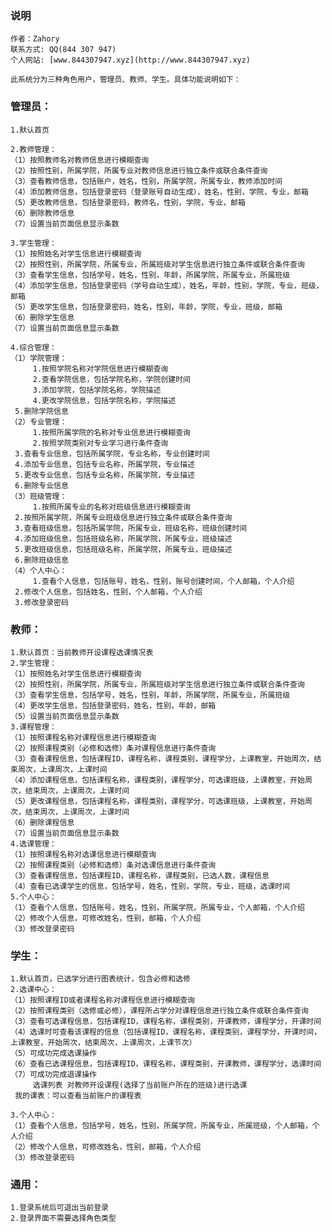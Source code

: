 ###    说明

    作者：Zahory
    联系方式: QQ(844 307 947)
    个人网站: [www.844307947.xyz](http://www.844307947.xyz)

    此系统分为三种角色用户，管理员、教师、学生。具体功能说明如下：


###    管理员：
	
    1.默认首页

    2.教师管理：
    （1）按照教师名对教师信息进行模糊查询
    （2）按照性别，所属学院，所属专业对教师信息进行独立条件或联合条件查询
    （3）查看教师信息，包括账户，姓名，性别，所属学院，所属专业，教师添加时间
    （4）添加教师信息，包括登录密码（登录账号自动生成），姓名，性别，学院，专业，邮箱
    （5）更改教师信息，包括登录密码，教师名，性别，学院，专业，邮箱
    （6）删除教师信息
    （7）设置当前页面信息显示条数

    3.学生管理：
    （1）按照姓名对学生信息进行模糊查询
    （2）按照性别，所属学院，所属专业，所属班级对学生信息进行独立条件或联合条件查询
    （3）查看学生信息，包括学号，姓名，性别，年龄，所属学院，所属专业，所属班级
    （4）添加学生信息，包括登录密码（学号自动生成），姓名，年龄，性别，学院，专业，班级，邮箱
    （5）更改学生信息，包括登录密码，姓名，性别，年龄，学院，专业，班级，邮箱
    （6）删除学生信息
    （7）设置当前页面信息显示条数	

    4.综合管理：
    （1）学院管理：
         1.按照学院名称对学院信息进行模糊查询	
         2.查看学院信息，包括学院名称，学院创建时间
         3.添加学院，包括学院名称，学院描述
         4.更改学院信息，包括学院名称，学院描述
	 5.删除学院信息
    （2）专业管理：
         1.按照所属学院的名称对专业信息进行模糊查询
         2.按照学院类别对专业学习进行条件查询
	 3.查看专业信息，包括所属学院，专业名称，专业创建时间
	 4.添加专业信息，包括专业名称，所属学院，专业描述
	 5.更改专业信息，包括专业名称，所属学院，专业描述
	 6.删除专业信息
    （3）班级管理：
         1.按照所属专业的名称对班级信息进行模糊查询
	 2.按照所属学院，所属专业班级信息进行独立条件或联合条件查询
	 3.查看班级信息，包括所属学院，所属专业，班级名称，班级创建时间
	 4.添加班级信息，包括班级名称，所属学院，所属专业，班级描述
	 5.更改班级信息，包括班级名称，所属学院，所属专业，班级描述
	 6.删除班级信息
    （4）个人中心：
         1.查看个人信息，包括账号，姓名，性别，账号创建时间，个人邮箱，个人介绍
	 2.修改个人信息，包括姓名，性别，个人邮箱，个人介绍
	 3.修改登录密码		
						
###    教师：		
			
    1.默认首页：当前教师开设课程选课情况表
    2.学生管理：
    （1）按照姓名对学生信息进行模糊查询
    （2）按照性别，所属学院，所属专业，所属班级对学生信息进行独立条件或联合条件查询
    （3）查看学生信息，包括学号，姓名，性别，年龄，所属学院，所属专业，所属班级
    （4）更改学生信息，包括登录密码，姓名，性别，年龄，邮箱
    （5）设置当前页面信息显示条数	
    3.课程管理：
    （1）按照课程名称对课程信息进行模糊查询
    （2）按照课程类别（必修和选修）条对课程信息进行条件查询
    （3）查看课程信息，包括课程ID，课程名称，课程类别，课程学分，上课教室，开始周次，结束周次，上课周次，上课时间
    （4）添加课程信息，包括课程名称，课程类别，课程学分，可选课班级，上课教室，开始周次，结束周次，上课周次，上课时间
    （5）更改课程信息，包括课程名称，课程类别，课程学分，可选课班级，上课教室，开始周次，结束周次，上课周次，上课时间
    （6）删除课程信息
    （7）设置当前页面信息显示条数
    4.选课管理：
    （1）按照课程名称对选课信息进行模糊查询
    （2）按照课程类别（必修和选修）条对选课信息进行条件查询
    （3）查看课程信息，包括课程ID，课程名称，课程类别，已选人数，课程信息
    （4）查看已选课学生的信息，包括学号，姓名，性别，学院，专业，班级，选课时间
    5.个人中心：
    （1）查看个人信息，包括账号，姓名，性别，所属学院，所属专业，个人邮箱，个人介绍
    （2）修改个人信息，可修改姓名，性别，邮箱，个人介绍
    （3）修改登录密码
			  		  
###    学生：

    1.默认首页，已选学分进行图表统计，包含必修和选修
    2.选课中心：
    （1）按照课程ID或者课程名称对课程信息进行模糊查询
    （2）按照课程类别（选修或必修），课程所占学分对课程信息进行独立条件或联合条件查询
    （3）查看可选课程信息，包括课程ID，课程名称，课程类别，开课教师，课程学分，开课时间
    （4）选课时可查看该课程的信息（包括课程ID，课程名称，课程类别，课程学分，开课时间，上课教室，开始周次，结束周次，上课周次，上课节次）
    （5）可成功完成选课操作
    （6）查看已选课程信息，包括课程ID，课程名称，课程类别，开课教师，课程学分，选课时间
    （7）可成功完成退课操作
         选课列表 对教师开设课程(选择了当前账户所在的班级)进行选课
	 我的课表：可以查看当前账户的课程表

    3.个人中心：
    （1）查看个人信息，包括学号，姓名，性别，所属学院，所属专业，所属班级，个人邮箱，个人介绍
    （2）修改个人信息，可修改姓名，性别，邮箱，个人介绍
    （3）修改登录密码

###    通用：

    1.登录系统后可退出当前登录
    2.登录界面不需要选择角色类型